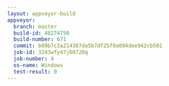 ```yaml
---
layout: appveyor-build
appveyor:
  branch: master
  build-id: 48274750
  build-number: 671
  commit: b09b7c3a214387da5b7df25f0a094dee942cb501
  job-id: 3243wfy47j60720q
  job-number: 4
  os-name: Windows
  test-result: 0
---
```

